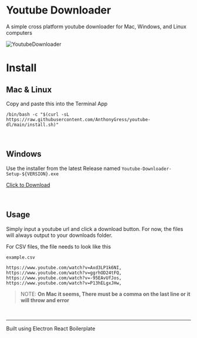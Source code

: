 # Youtube Downloader
A simple cross platform youtube downloader for Mac, Windows, and Linux computers

![YoutubeDownloader](https://github.com/AnthonyGress/mac-the-ripper/assets/70029654/c473288f-d18c-4232-8e1c-3cc2a79a9011)

# Install

## Mac & Linux

Copy and paste this into the Terminal App

`/bin/bash -c "$(curl -sL https://raw.githubusercontent.com/AnthonyGress/youtube-dl/main/install.sh)"`

<br>

## Windows

Use the installer from the latest Release named `Youtube-Downloader-Setup-${VERSION}.exe`

[Click to Download](https://github.com/AnthonyGress/mac-the-ripper/releases/latest/)

<br>

## Usage

Simply input a youtube url and click a download button. For now, the files will always output to your downloads folder.

For CSV files, the file needs to look like this

`example.csv`
```
https://www.youtube.com/watch?v=Axd3LP1k6NI,
https://www.youtube.com/watch?v=ggrhOD24tFQ,
https://www.youtube.com/watch?v=-95EAvUfJos,
https://www.youtube.com/watch?v=P13hELgxJHw,
```

> NOTE: **On Mac it seems, There must be a comma on the last line or it will throw and error**

<br>

<hr>

Built using Electron React Boilerplate
